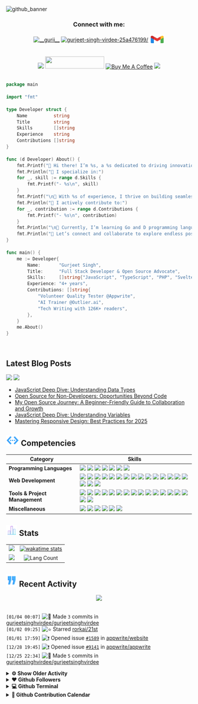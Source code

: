 <!------------------------------------------------- HEADER BANNER ---------------------------------------------------->

![github_banner](https://github.com/gurjeetsinghvirdee/gurjeetsinghvirdee/assets/73753957/a3dd3e5b-c28a-4854-be54-fbf27b764be5)

<div align="center">
 <h3>Connect with me:</h3>
<a href="https://twitter.com/__gurii__" target="_blank"><img align="center" src="https://raw.githubusercontent.com/rahuldkjain/github-profile-readme-generator/master/src/images/icons/Social/twitter.svg" alt="__gurii__" height="30" width="40" /></a>
<a href="https://linkedin.com/in/gurjeet-singh-virdee-25a476199/" target="blank"><img align="center" src="https://raw.githubusercontent.com/rahuldkjain/github-profile-readme-generator/master/src/images/icons/Social/linked-in-alt.svg" alt="gurjeet-singh-virdee-25a476199/" height="30" width="40" /></a>
<a href="mailto:gurjeetsinghvirdee@gmail.com" target="_blank"><img align="center" src="https://github.com/gurjeetsinghvirdee/gurjeetsinghvirdee/blob/main/assets/gmail.svg" alt="gurjeetsinghvirdee@gmail.com" height="30" width="40" /></a>
</p>
</div>

<br>
 
<div align="center">
    <a href="https://drive.google.com/file/d/1L7m3c12UmzkYPqKBKU4lgbNMrFWWO-Za/view?usp=sharing" alt="My Resume"><img src="https://img.shields.io/badge/%F0%9F%93%84%20My%20Resume-0078D4?style=for-the-badge&logo=resume&logoColor=white" height="33" /></a>
    <img src="https://api.visitorbadge.io/api/visitors?path=https%3A%2F%2Fgithub.com%2Fgurjeetsinghvirdee%2Fgurjeetsinghvirdee&label=VISITORS&labelColor=%23FFD700&countColor=%238A2BE2" width="160" height="33" />
    <a href="https://buymeacoffee.com/gurjeetsingh" target="_blank"><img src="https://img.shields.io/badge/Buy_Me_A_Coffee-FFDD00?style=for-the-badge&logo=buy-me-a-coffee&logoColor=black" alt="Buy Me A Coffee" height="33" width="160"></a>
    <img src="https://wakatime.com/badge/user/ff7098eb-56b3-4619-bbbb-86aad0fce365.svg?style=for-the-badge" height="33" />
</div>

<img src="https://www.animatedimages.org/data/media/562/animated-line-image-0111.gif" width="1000" height="2" />

<!---------------------------------------------------- ABOUT ME ---------------------------------------------------------------->

```go
package main

import "fmt"

type Developer struct {
	Name          string
	Title         string
	Skills        []string
	Experience    string
	Contributions []string
}

func (d Developer) About() {
	fmt.Printf("👋 Hi there! I’m %s, a %s dedicated to driving innovation through technology.\n", d.Name, d.Title)
	fmt.Println("🌟 I specialize in:")
	for _, skill := range d.Skills {
		fmt.Printf("- %s\n", skill)
	}
	fmt.Printf("\n🚀 With %s of experience, I thrive on building seamless digital experiences and solving impactful challenges.\n", d.Experience)
	fmt.Println("🔧 I actively contribute to:")
	for _, contribution := range d.Contributions {
		fmt.Printf("- %s\n", contribution)
	}
	fmt.Println("\n🌱 Currently, I’m learning Go and D programming languages while mentoring aspiring developers and exploring new tech horizons.")
	fmt.Println("💬 Let’s connect and collaborate to explore endless possibilities in tech!")
}

func main() {
	me := Developer{
		Name:       "Gurjeet Singh",
		Title:      "Full Stack Developer & Open Source Advocate",
		Skills:     []string{"JavaScript", "TypeScript", "PHP", "Svelte", "Solidity" "Go", "D"},
		Experience: "4+ years",
		Contributions: []string{
			"Volunteer Quality Tester @Appwrite",
			"AI Trainer @Outlier.ai",
			"Tech Writing with 126K+ readers",
		},
	}
	me.About()
}
```
<br>
<!--------------------------------Dev.too Blog Posts---------------------------------------------->

## Latest Blog Posts

<a href="https://dev.to/gurjeetsinghvirdee"><img src="https://img.shields.io/badge/dev.to-0A0A0A?style=for-the-badge&logo=devdotto&logoColor=white" height="33" /></a>
<a href="https://hashnode.com/@gurjeetsingh"><img src="https://img.shields.io/badge/hashnode-3B82F6?style=for-the-badge&logo=hashnode&logoColor=white" height="33" /></a>

<!-- BLOG-POST-LIST:START -->
- [JavaScript Deep Dive: Understanding Data Types](https://dev.to/gurjeetsinghvirdee/javascript-deep-dive-understanding-data-types-2mma)
- [Open Source for Non-Developers: Opportunities Beyond Code](https://dev.to/gurjeetsinghvirdee/open-source-for-non-developers-opportunities-beyond-code-4h1j)
- [My Open Source Journey: A Beginner-Friendly Guide to Collaboration and Growth](https://dev.to/gurjeetsinghvirdee/my-open-source-journey-a-beginner-friendly-guide-to-collaboration-and-growth-58bd)
- [JavaScript Deep Dive: Understanding Variables](https://dev.to/gurjeetsinghvirdee/understanding-variables-4fi1)
- [Mastering Responsive Design: Best Practices for 2025](https://dev.to/gurjeetsinghvirdee/mastering-responsive-design-best-practices-for-2025-2gmn)
<!-- BLOG-POST-LIST:END -->

<!---------------------------------Frameworks, Languages & Other Tools ------------------------------------->        
        
## <img src="https://github.com/gurjeetsinghvirdee/gurjeetsinghvirdee/blob/main/assets/skills.gif" width="35" height="30" /> Competencies

| Category        | Skills        |
|-----------------|---------------|
| **Programming Languages**       | <img src="https://img.shields.io/badge/JavaScript-F7DF1E?style=for-the-badge&logo=javascript&logoColor=ffffff"/> <img src="https://img.shields.io/badge/TypeScript-007ACC?style=for-the-badge&logo=typescript&logoColor=white"/> <img src="https://img.shields.io/badge/Php-4F5B93?style=for-the-badge&logo=php&logoColor=ffffff" /> <img src="https://img.shields.io/badge/Go-79D4FD?style=for-the-badge&logo=Go&logoColor=ffffff" /> <img src="https://img.shields.io/badge/svelte-FF3E00?style=for-the-badge&logo=svelte&logoColor=white"> <img src="https://img.shields.io/badge/D-B03931?style=for-the-badge&logo=D&logoColor=FFFFFF" /> <img src="https://img.shields.io/badge/Solidity-2B247C?logo=solidity&logoColor=e6e3ec&style=for-the-badge" /> |
| **Web Development** | <img src="https://img.shields.io/badge/HTML5-E34F26?style=for-the-badge&logo=html5&logoColor=white" /> <img src="https://img.shields.io/badge/next.js-000000?style=for-the-badge&logo=nextdotjs&logoColor=white"/> <img src="https://img.shields.io/badge/React-20232A?style=for-the-badge&logo=react&logoColor=61DAFB"/> <img src="https://img.shields.io/badge/Express.js-000000?style=for-the-badge&logo=express&logoColor=white"/> <img src="https://img.shields.io/badge/Node.js-339933?style=for-the-badge&logo=nodedotjs&logoColor=white"/> <img src="https://img.shields.io/badge/CSS3-1572B6?style=for-the-badge&logo=css3&logoColor=white" /> <img src="https://img.shields.io/badge/Tailwind_CSS-38B2AC?style=for-the-badge&logo=tailwind-css&logoColor=white"/> <img src="https://img.shields.io/badge/Sass-CC6699?style=for-the-badge&logo=sass&logoColor=white" /> <img src="https://img.shields.io/badge/Bootstrap-563D7C?style=for-the-badge&logo=bootstrap&logoColor=white" /> <img src="https://img.shields.io/badge/MUI-007FFF?logo=mui&logoColor=fff&style=for-the-badge" />  <img src="https://img.shields.io/badge/MongoDB-4EA94B?style=for-the-badge&logo=mongodb&logoColor=white"/> <img src="https://img.shields.io/badge/Redux%20Saga-999999?style=for-the-badge&logo=reduxsaga&logoColor=white" /> <img src="https://img.shields.io/badge/mongoose-880000?style=for-the-badge&logo=mongoose&logoColor=white" /> <img src="https://img.shields.io/badge/shadcn/ui-000000?style=for-the-badge&logo=shadcnui&logoColor=white" /> <img src="https://img.shields.io/badge/MySQL-005C84?style=for-the-badge&logo=mysql&logoColor=white"/> <img src="https://img.shields.io/badge/Redux-764ABC?style=for-the-badge&logo=redux&logoColor=white" /> <img src="https://img.shields.io/badge/Cloudinary-3448C5?logo=cloudinary&logoColor=fff&style=for-the-badge" /> <img src="https://img.shields.io/badge/JSON-000?logo=json&logoColor=fff&style=for-the-badge" /> |
| **Tools & Project Management** | <img src="https://img.shields.io/badge/GitHub-000000?style=for-the-badge&logo=github&logoColor=white"/></a> <img src="https://img.shields.io/badge/GIT-E44C30?style=for-the-badge&logo=git&logoColor=white"/> <img src="https://img.shields.io/badge/VSCode-0078D4?style=for-the-badge&logo=visual%20studio%20code&logoColor=white" /> <img src="https://img.shields.io/badge/replit-F26207?style=for-the-badge&logo=replit&logoColor=white" /> <img src="https://img.shields.io/badge/Codesandbox-000000?style=for-the-badge&logo=CodeSandbox&logoColor=white" /> <img src="https://img.shields.io/badge/JetBrains-000?logo=jetbrains&logoColor=fff&style=for-the-badge" /> <img src="https://img.shields.io/badge/Vercel-000000?style=for-the-badge&logo=vercel&logoColor=white"/> <img src="https://img.shields.io/badge/Netlify-00C7B7?style=for-the-badge&logo=netlify&logoColor=white"/> <img src="https://img.shields.io/badge/Heroku-430098?style=for-the-badge&logo=heroku&logoColor=white"/> <img src="https://img.shields.io/badge/Render-46E3B7?style=for-the-badge&logo=render&logoColor=white"/> <img src="https://img.shields.io/badge/Railway-131415?style=for-the-badge&logo=railway&logoColor=white"/> <img src="https://img.shields.io/badge/firebase-FFCA28?style=for-the-badge&logo=firebase&logoColor=white" /> <img src="https://img.shields.io/badge/appwrite-FD366E?style=for-the-badge&logo=appwrite&logoColor=white" /> <img src="https://img.shields.io/badge/rapid-0055DA?style=for-the-badge&logo=rapid&logoColor=white" /> <img src="https://img.shields.io/badge/Postman-FF6C37?style=for-the-badge&logo=Postman&logoColor=white" /> <img src="https://img.shields.io/badge/Twilio-F22F46?style=for-the-badge&logo=Twilio&logoColor=white" /> <img src="https://img.shields.io/badge/Unsplash-000000?style=for-the-badge&logo=Unsplash&logoColor=white" /> |
| **Miscellaneous** | <img src="https://img.shields.io/badge/Adobe%20XD-470137?style=for-the-badge&logo=Adobe%20XD&logoColor=#FF61F6"/> <img src="https://img.shields.io/badge/Figma-F24E1E?style=for-the-badge&logo=figma&logoColor=white"/> <img src="https://img.shields.io/badge/Blender-E87D0D?logo=blender&logoColor=fff&style=for-the-badge" /> <img src="https://img.shields.io/badge/canva-00C4CC?style=for-the-badge&logo=canva&logoColor=white" /> <img src="https://img.shields.io/badge/framer-0055FF?style=for-the-badge&logo=framer&logoColor=white" /> <img src="https://img.shields.io/badge/invision-FF3366?style=for-the-badge&logo=invision&logoColor=white" /> |

<!------------------------------------------TESTIMONIALS-----------------------------------------------
        
## <img src="https://github.com/gurjeetsinghvirdee/gurjeetsinghvirdee/blob/main/assets/star%202.gif" width="35" height="30" /> Testimonials 

<table>
  <tr>
    <th>Author</th>
    <th>Description</th>
  </tr>
  <tr>
    <td>Ishika Goyal</td>
    <td>Gurjeet Singh Virdee is an inspiring, good mentor,  adviser, and understanding friend. He continuously helped me in learning the open-source contribution. I truly appreciate everything he has done for me so far and hope to continue learning from him.</td>
  </tr>
  <tr>
    <td>Utkarsh Saxena</td>
    <td>I have worked with Gurjeet on a project and he has been very kind to me. Since I am from the Android domain he explained the web concepts to me in an easy way. He is also the collaborator of my Two Repos : Leetcode Grind and Eazy Android and is always kind to the new contributors and helps them to do their best. Looking forward to working with him more and enhancing this journey of Tech and Open Source.</td>
  </tr>
</table>

<img src="https://www.animatedimages.org/data/media/562/animated-line-image-0111.gif" width="1000" height="2" /> 
--------------------->

<!------------------------------------------------------------ GITHUB STATS ------------------------------------------------------------------------>
        
## <img src="https://github.com/gurjeetsinghvirdee/gurjeetsinghvirdee/blob/main/assets/stats.gif" width="30" height="30" /> Stats 

<table>    
<tr>
  <td align="center">
    <img width="500" src="https://streak-stats.demolab.com?user=gurjeetsinghvirdee&hide_border=true&border_radius=4.4&date_format=j%20M%5B%20Y%5D&ring=147FEB&fire=147FEB&currStreakLabel=147FEB&sideLabels=147FEB" />
  </td>
  <td align="center">
   <a href="">
    <img width="500" src="https://github-readme-stats.vercel.app/api/wakatime?username=gurjeetsinghvirdee" alt="wakatime stats" />
   </a>
  </td>
</tr>

<tr>
  <td align="center">
    <img width="500" src="https://github-readme-stats.vercel.app/api?username=gurjeetsinghvirdee&show=discussions_answered,prs_merged,prs_merged_percentage&include_all_commits=true&show_icons=true&rank_icon=percentile" />
  </td>
  <td align="center">
   <img width="500" src="https://github-readme-stats.vercel.app/api/top-langs/?username=gurjeetsinghvirdee&langs_count=8&layout=compact" alt="Lang Count" />
  </td>
</tr>
</table>

## <img src="https://github.com/gurjeetsinghvirdee/gurjeetsinghvirdee/blob/main/assets/recent.gif" width="30" height="35" /> Recent Activity

<div align="center">
  <img src="https://github-readme-activity-graph.vercel.app/graph?username=gurjeetsinghvirdee&theme=synthwave-84&true&hide_border=true" />
</div>

<br>
        
<!--START_SECTION:activity-->  
`[01/04 00:07]` <img alt="📝" src="https://github.com/cheesits456/github-activity-readme/raw/master/icons/commit.png" align="top" height="18"> Made `3` commits in [gurjeetsinghvirdee/gurjeetsinghvirdee](https://github.com/gurjeetsinghvirdee/gurjeetsinghvirdee)  
`[01/02 09:25]` <img alt="⭐" src="https://github.com/cheesits456/github-activity-readme/raw/master/icons/star.png" align="top" height="18"> Starred [rorkai/21st](https://github.com/rorkai/21st)  
`[01/01 17:59]` <img alt="❗️" src="https://github.com/cheesits456/github-activity-readme/raw/master/icons/issue.png" align="top" height="18"> Opened issue [`#1589`](https://github.com//appwrite/website/issues/1589 '🐛 Bug Report: Full-View Image background appear Dark in Light Mode') in [appwrite/website](https://github.com/appwrite/website)  
`[12/28 19:45]` <img alt="❗️" src="https://github.com/cheesits456/github-activity-readme/raw/master/icons/issue.png" align="top" height="18"> Opened issue [`#9141`](https://github.com//appwrite/appwrite/issues/9141 '🐛 Bug Report: Incorrect Alert Display of upload limit (0MB) for Education plan in Bucket') in [appwrite/appwrite](https://github.com/appwrite/appwrite)  
`[12/25 22:34]` <img alt="📝" src="https://github.com/cheesits456/github-activity-readme/raw/master/icons/commit.png" align="top" height="18"> Made `5` commits in [gurjeetsinghvirdee/gurjeetsinghvirdee](https://github.com/gurjeetsinghvirdee/gurjeetsinghvirdee)  

<details><summary><b> ⚙️ Show Older Activity</b></summary>

`[12/24 08:05]` <img alt="⭐" src="https://github.com/cheesits456/github-activity-readme/raw/master/icons/star.png" align="top" height="18"> Starred [CRED-CLUB/neopop-web](https://github.com/CRED-CLUB/neopop-web)  
`[12/23 21:50]` <img alt="📝" src="https://github.com/cheesits456/github-activity-readme/raw/master/icons/commit.png" align="top" height="18"> Made `9` commits in [gurjeetsinghvirdee/gurjeetsinghvirdee](https://github.com/gurjeetsinghvirdee/gurjeetsinghvirdee)  
`[12/23 16:07]` <img alt="➕" src="https://github.com/cheesits456/github-activity-readme/raw/master/icons/create-repo.png" align="top" height="18"> Created repository [gurjeetsinghvirdee/what-is-js-](https://github.com/gurjeetsinghvirdee/what-is-js-)  
`[12/23 00:30]` <img alt="📝" src="https://github.com/cheesits456/github-activity-readme/raw/master/icons/commit.png" align="top" height="18"> Made `12` commits in [gurjeetsinghvirdee/hashnode-articles](https://github.com/gurjeetsinghvirdee/hashnode-articles)  
`[12/20 17:13]` <img alt="✅" src="https://github.com/cheesits456/github-activity-readme/raw/master/icons/pr-open.png" align="top" height="18"> Opened PR [`#9122`](https://github.com//appwrite/appwrite/pull/9122 'Fix outdated CLI commands in documentation') in [appwrite/appwrite](https://github.com/appwrite/appwrite)  
`[12/20 16:54]` <img alt="📝" src="https://github.com/cheesits456/github-activity-readme/raw/master/icons/commit.png" align="top" height="18"> Made `1` commit in [gurjeetsinghvirdee/appwrite](https://github.com/gurjeetsinghvirdee/appwrite)  
`[12/20 16:44]` <img alt="📂" src="https://github.com/cheesits456/github-activity-readme/raw/master/icons/create-branch.png" align="top" height="18"> Created branch [`152-sdk-cli-command-update`](https://github.com/gurjeetsinghvirdee/appwrite/tree/152-sdk-cli-command-update) in [gurjeetsinghvirdee/appwrite](https://github.com/gurjeetsinghvirdee/appwrite)  
`[12/19 22:23]` <img alt="🗣" src="https://github.com/cheesits456/github-activity-readme/raw/master/icons/comment.png" align="top" height="18"> Commented on [`#152`](https://github.com//appwrite/sdk-for-cli/issues/152 '📚 Documentation: Create Document command doesn\'t work') in [appwrite/sdk-for-cli](https://github.com/appwrite/sdk-for-cli)  
`[12/19 21:37]` <img alt="📝" src="https://github.com/cheesits456/github-activity-readme/raw/master/icons/commit.png" align="top" height="18"> Made `1` commit in [gurjeetsinghvirdee/hashnode-articles](https://github.com/gurjeetsinghvirdee/hashnode-articles)  
`[12/19 20:48]` <img alt="❗️" src="https://github.com/cheesits456/github-activity-readme/raw/master/icons/issue.png" align="top" height="18"> Opened issue [`#152`](https://github.com//appwrite/sdk-for-cli/issues/152 '📚 Documentation: Create Document command doesn\'t work') in [appwrite/sdk-for-cli](https://github.com/appwrite/sdk-for-cli)  
`[12/18 00:01]` <img alt="📝" src="https://github.com/cheesits456/github-activity-readme/raw/master/icons/commit.png" align="top" height="18"> Made `3` commits in [gurjeetsinghvirdee/gurjeetsinghvirdee](https://github.com/gurjeetsinghvirdee/gurjeetsinghvirdee)  
`[12/17 23:03]` <img alt="📝" src="https://github.com/cheesits456/github-activity-readme/raw/master/icons/commit.png" align="top" height="18"> Made `2` commits in [gurjeetsinghvirdee/hashnode-articles](https://github.com/gurjeetsinghvirdee/hashnode-articles)  
`[12/17 18:52]` <img alt="🗣" src="https://github.com/cheesits456/github-activity-readme/raw/master/icons/comment.png" align="top" height="18"> Commented on [`#1387`](https://github.com//appwrite/console/issues/1387 '🐛 Bug Report: Images for Different Regions Not Displaying During Project Creation') in [appwrite/console](https://github.com/appwrite/console)  
`[12/17 17:26]` <img alt="⭐" src="https://github.com/cheesits456/github-activity-readme/raw/master/icons/star.png" align="top" height="18"> Starred [cyclotruc/gitingest](https://github.com/cyclotruc/gitingest)  
`[12/16 22:13]` <img alt="📝" src="https://github.com/cheesits456/github-activity-readme/raw/master/icons/commit.png" align="top" height="18"> Made `2` commits in [gurjeetsinghvirdee/hashnode-articles](https://github.com/gurjeetsinghvirdee/hashnode-articles)  
`[12/16 12:30]` <img alt="📝" src="https://github.com/cheesits456/github-activity-readme/raw/master/icons/commit.png" align="top" height="18"> Made `46` commits in [gurjeetsinghvirdee/appwrite](https://github.com/gurjeetsinghvirdee/appwrite)  
`[12/16 00:33]` <img alt="📝" src="https://github.com/cheesits456/github-activity-readme/raw/master/icons/commit.png" align="top" height="18"> Made `1` commit in [gurjeetsinghvirdee/hashnode-articles](https://github.com/gurjeetsinghvirdee/hashnode-articles)  
`[12/16 00:30]` <img alt="📝" src="https://github.com/cheesits456/github-activity-readme/raw/master/icons/commit.png" align="top" height="18"> Made `2` commits in [gurjeetsinghvirdee/hashnode](https://github.com/gurjeetsinghvirdee/hashnode)  
`[12/15 18:46]` <img alt="⭐" src="https://github.com/cheesits456/github-activity-readme/raw/master/icons/star.png" align="top" height="18"> Starred [magicuidesign/magicui](https://github.com/magicuidesign/magicui)  
`[12/14 12:43]` <img alt="📝" src="https://github.com/cheesits456/github-activity-readme/raw/master/icons/commit.png" align="top" height="18"> Made `102` commits in [gurjeetsinghvirdee/website](https://github.com/gurjeetsinghvirdee/website)  
`[12/13 16:52]` <img alt="📝" src="https://github.com/cheesits456/github-activity-readme/raw/master/icons/commit.png" align="top" height="18"> Made `5` commits in [gurjeetsinghvirdee/hashnode-appwrite](https://github.com/gurjeetsinghvirdee/hashnode-appwrite)  
`[12/13 16:50]` <img alt="📂" src="https://github.com/cheesits456/github-activity-readme/raw/master/icons/create-branch.png" align="top" height="18"> Created branch [`master`](https://github.com/gurjeetsinghvirdee/hashnode-appwrite/tree/master) in [gurjeetsinghvirdee/hashnode-appwrite](https://github.com/gurjeetsinghvirdee/hashnode-appwrite)  
`[12/13 16:50]` <img alt="➕" src="https://github.com/cheesits456/github-activity-readme/raw/master/icons/create-repo.png" align="top" height="18"> Created repository [gurjeetsinghvirdee/hashnode-appwrite](https://github.com/gurjeetsinghvirdee/hashnode-appwrite)  
`[12/13 16:49]` <img alt="➕" src="https://github.com/cheesits456/github-activity-readme/raw/master/icons/create-repo.png" align="top" height="18"> Created repository [gurjeetsinghvirdee/appwriter](https://github.com/gurjeetsinghvirdee/appwriter)  
`[12/13 08:17]` <img alt="🗣" src="https://github.com/cheesits456/github-activity-readme/raw/master/icons/comment.png" align="top" height="18"> Commented on [`#1392`](https://github.com//appwrite/console/issues/1392 '🐛 Bug Report:  Inconsistency in User Verification Status between Email and Phone Number') in [appwrite/console](https://github.com/appwrite/console)  
`[12/11 14:19]` <img alt="🍴" src="https://github.com/cheesits456/github-activity-readme/raw/master/icons/fork.png" align="top" height="18"> Forked [appwrite/sdk-for-go](https://github.com/appwrite/sdk-for-go) to [gurjeetsinghvirdee/sdk-for-go](https://github.com/gurjeetsinghvirdee/sdk-for-go)  
`[12/10 19:36]` <img alt="📝" src="https://github.com/cheesits456/github-activity-readme/raw/master/icons/commit.png" align="top" height="18"> Made `8` commits in [gurjeetsinghvirdee/RecoGenie](https://github.com/gurjeetsinghvirdee/RecoGenie)  
`[12/10 09:24]` <img alt="📂" src="https://github.com/cheesits456/github-activity-readme/raw/master/icons/create-branch.png" align="top" height="18"> Created branch [`main`](https://github.com/gurjeetsinghvirdee/RecoGenie/tree/main) in [gurjeetsinghvirdee/RecoGenie](https://github.com/gurjeetsinghvirdee/RecoGenie)  
`[12/10 09:23]` <img alt="➕" src="https://github.com/cheesits456/github-activity-readme/raw/master/icons/create-repo.png" align="top" height="18"> Created repository [gurjeetsinghvirdee/RecoGenie](https://github.com/gurjeetsinghvirdee/RecoGenie)  
`[12/09 23:05]` <img alt="📝" src="https://github.com/cheesits456/github-activity-readme/raw/master/icons/commit.png" align="top" height="18"> Made `1` commit in [gurjeetsinghvirdee/gurjeetsinghvirdee](https://github.com/gurjeetsinghvirdee/gurjeetsinghvirdee)  
`[12/09 22:09]` <img alt="📝" src="https://github.com/cheesits456/github-activity-readme/raw/master/icons/commit.png" align="top" height="18"> Made `3` commits in [gurjeetsinghvirdee/taskit](https://github.com/gurjeetsinghvirdee/taskit)  
`[12/09 21:15]` <img alt="📂" src="https://github.com/cheesits456/github-activity-readme/raw/master/icons/create-branch.png" align="top" height="18"> Created branch [`main`](https://github.com/gurjeetsinghvirdee/taskit/tree/main) in [gurjeetsinghvirdee/taskit](https://github.com/gurjeetsinghvirdee/taskit)  
`[12/09 21:14]` <img alt="➕" src="https://github.com/cheesits456/github-activity-readme/raw/master/icons/create-repo.png" align="top" height="18"> Created repository [gurjeetsinghvirdee/taskit](https://github.com/gurjeetsinghvirdee/taskit)  
`[12/09 07:59]` <img alt="📝" src="https://github.com/cheesits456/github-activity-readme/raw/master/icons/commit.png" align="top" height="18"> Made `4` commits in [gurjeetsinghvirdee/website](https://github.com/gurjeetsinghvirdee/website)  
`[12/06 23:34]` <img alt="📝" src="https://github.com/cheesits456/github-activity-readme/raw/master/icons/commit.png" align="top" height="18"> Made `6` commits in [gurjeetsinghvirdee/http-fetcher](https://github.com/gurjeetsinghvirdee/http-fetcher)  
`[12/06 17:48]` <img alt="📂" src="https://github.com/cheesits456/github-activity-readme/raw/master/icons/create-branch.png" align="top" height="18"> Created branch [`main`](https://github.com/gurjeetsinghvirdee/http-fetcher/tree/main) in [gurjeetsinghvirdee/http-fetcher](https://github.com/gurjeetsinghvirdee/http-fetcher)  
`[12/06 17:46]` <img alt="➕" src="https://github.com/cheesits456/github-activity-readme/raw/master/icons/create-repo.png" align="top" height="18"> Created repository [gurjeetsinghvirdee/http-fetcher](https://github.com/gurjeetsinghvirdee/http-fetcher)  
`[12/04 19:56]` <img alt="⭐" src="https://github.com/cheesits456/github-activity-readme/raw/master/icons/star.png" align="top" height="18"> Starred [qodo-ai/qodo-cover](https://github.com/qodo-ai/qodo-cover)  
`[12/04 09:06]` <img alt="📝" src="https://github.com/cheesits456/github-activity-readme/raw/master/icons/commit.png" align="top" height="18"> Made `2` commits in [gurjeetsinghvirdee/website](https://github.com/gurjeetsinghvirdee/website)  
`[12/04 09:02]` <img alt="🗣" src="https://github.com/cheesits456/github-activity-readme/raw/master/icons/comment.png" align="top" height="18"> Commented on [`#9036`](https://github.com//appwrite/appwrite/issues/9036 '🐛 Bug Report: Remove Hourly Backup feature from student pro plan ') in [appwrite/appwrite](https://github.com/appwrite/appwrite)  
`[12/03 22:53]` <img alt="📝" src="https://github.com/cheesits456/github-activity-readme/raw/master/icons/commit.png" align="top" height="18"> Made `4` commits in [gurjeetsinghvirdee/gurjeetsinghvirdee](https://github.com/gurjeetsinghvirdee/gurjeetsinghvirdee)  
`[12/03 18:24]` <img alt="📝" src="https://github.com/cheesits456/github-activity-readme/raw/master/icons/commit.png" align="top" height="18"> Made `3` commits in [gurjeetsinghvirdee/website](https://github.com/gurjeetsinghvirdee/website)  
`[12/03 18:24]` <img alt="✅" src="https://github.com/cheesits456/github-activity-readme/raw/master/icons/pr-open.png" align="top" height="18"> Opened PR [`#1540`](https://github.com//appwrite/website/pull/1540 'doc: update image in Topic Creator Modal') in [appwrite/website](https://github.com/appwrite/website)  
`[12/03 18:19]` <img alt="📂" src="https://github.com/cheesits456/github-activity-readme/raw/master/icons/create-branch.png" align="top" height="18"> Created branch [`doc-849-incorrect-image-for-topic`](https://github.com/gurjeetsinghvirdee/website/tree/doc-849-incorrect-image-for-topic) in [gurjeetsinghvirdee/website](https://github.com/gurjeetsinghvirdee/website)  
`[12/03 17:17]` <img alt="📝" src="https://github.com/cheesits456/github-activity-readme/raw/master/icons/commit.png" align="top" height="18"> Made `2` commits in [gurjeetsinghvirdee/website](https://github.com/gurjeetsinghvirdee/website)  
`[12/03 17:14]` <img alt="📂" src="https://github.com/cheesits456/github-activity-readme/raw/master/icons/create-branch.png" align="top" height="18"> Created branch [`doc-849-incorrect-topic-image`](https://github.com/gurjeetsinghvirdee/website/tree/doc-849-incorrect-topic-image) in [gurjeetsinghvirdee/website](https://github.com/gurjeetsinghvirdee/website)  
`[12/03 16:19]` <img alt="📝" src="https://github.com/cheesits456/github-activity-readme/raw/master/icons/commit.png" align="top" height="18"> Made `37` commits in [gurjeetsinghvirdee/website](https://github.com/gurjeetsinghvirdee/website)  
`[12/03 15:24]` <img alt="❗️" src="https://github.com/cheesits456/github-activity-readme/raw/master/icons/issue.png" align="top" height="18"> Closed issue [`#9036`](https://github.com//appwrite/appwrite/issues/9036 '🚀 Enhancement: Enhance Pro Plan UI by removing un-supported Hourly Backup option') in [appwrite/appwrite](https://github.com/appwrite/appwrite)  
`[12/03 15:01]` <img alt="📝" src="https://github.com/cheesits456/github-activity-readme/raw/master/icons/commit.png" align="top" height="18"> Made `575` commits in [gurjeetsinghvirdee/website](https://github.com/gurjeetsinghvirdee/website)  
`[12/01 19:53]` <img alt="📝" src="https://github.com/cheesits456/github-activity-readme/raw/master/icons/commit.png" align="top" height="18"> Made `1` commit in [gurjeetsinghvirdee/gurjeetsinghvirdee](https://github.com/gurjeetsinghvirdee/gurjeetsinghvirdee)  
`[11/30 23:51]` <img alt="📂" src="https://github.com/cheesits456/github-activity-readme/raw/master/icons/create-branch.png" align="top" height="18"> Created branch [`master`](https://github.com/gurjeetsinghvirdee/contact-manager/tree/master) in [gurjeetsinghvirdee/contact-manager](https://github.com/gurjeetsinghvirdee/contact-manager)  
`[11/30 23:48]` <img alt="➕" src="https://github.com/cheesits456/github-activity-readme/raw/master/icons/create-repo.png" align="top" height="18"> Created repository [gurjeetsinghvirdee/contact-manager](https://github.com/gurjeetsinghvirdee/contact-manager)  
`[11/29 11:02]` <img alt="⭐" src="https://github.com/cheesits456/github-activity-readme/raw/master/icons/star.png" align="top" height="18"> Starred [utopia-php/messaging](https://github.com/utopia-php/messaging)  
`[11/28 22:26]` <img alt="🗣" src="https://github.com/cheesits456/github-activity-readme/raw/master/icons/comment.png" align="top" height="18"> Commented on [`#849`](https://github.com//appwrite/website/issues/849 '📚 Documentation: Incorrect Image For Topic Creator Modal') in [appwrite/website](https://github.com/appwrite/website)  
`[11/28 10:50]` <img alt="🗣" src="https://github.com/cheesits456/github-activity-readme/raw/master/icons/comment.png" align="top" height="18"> Commented on [`#9036`](https://github.com//appwrite/appwrite/issues/9036 '🚀 Enhancement: Enhance Pro Plan UI by removing un-supported Hourly Backup option') in [appwrite/appwrite](https://github.com/appwrite/appwrite)  
`[11/27 20:35]` <img alt="❗️" src="https://github.com/cheesits456/github-activity-readme/raw/master/icons/issue.png" align="top" height="18"> Opened issue [`#9036`](https://github.com//appwrite/appwrite/issues/9036 '🚀 Enhancement: Enhance Pro Plan UI by removing un-supported Hourly Backup option') in [appwrite/appwrite](https://github.com/appwrite/appwrite)  
`[11/27 17:16]` <img alt="📝" src="https://github.com/cheesits456/github-activity-readme/raw/master/icons/commit.png" align="top" height="18"> Made `1997` commits in [gurjeetsinghvirdee/appwrite](https://github.com/gurjeetsinghvirdee/appwrite)  
`[11/26 07:35]` <img alt="📝" src="https://github.com/cheesits456/github-activity-readme/raw/master/icons/commit.png" align="top" height="18"> Made `2` commits in [gurjeetsinghvirdee/gurjeetsinghvirdee](https://github.com/gurjeetsinghvirdee/gurjeetsinghvirdee)  
`[11/23 18:28]` <img alt="❗️" src="https://github.com/cheesits456/github-activity-readme/raw/master/icons/issue.png" align="top" height="18"> Opened issue [`#1515`](https://github.com//appwrite/website/issues/1515 '🚀 Enhancement: Replace Pixelated chat image on Education page with High-Resolution alternative') in [appwrite/website](https://github.com/appwrite/website)  
`[11/11 23:05]` <img alt="📝" src="https://github.com/cheesits456/github-activity-readme/raw/master/icons/commit.png" align="top" height="18"> Made `2` commits in [gurjeetsinghvirdee/appwrite-data-migration-tool](https://github.com/gurjeetsinghvirdee/appwrite-data-migration-tool)  
`[11/11 22:49]` <img alt="📂" src="https://github.com/cheesits456/github-activity-readme/raw/master/icons/create-branch.png" align="top" height="18"> Created branch [`main`](https://github.com/gurjeetsinghvirdee/appwrite-data-migration-tool/tree/main) in [gurjeetsinghvirdee/appwrite-data-migration-tool](https://github.com/gurjeetsinghvirdee/appwrite-data-migration-tool)  
`[11/11 22:34]` <img alt="➕" src="https://github.com/cheesits456/github-activity-readme/raw/master/icons/create-repo.png" align="top" height="18"> Created repository [gurjeetsinghvirdee/appwrite-data-migration-tool](https://github.com/gurjeetsinghvirdee/appwrite-data-migration-tool)  
`[11/11 18:57]` <img alt="❗️" src="https://github.com/cheesits456/github-activity-readme/raw/master/icons/issue.png" align="top" height="18"> Opened issue [`#1507`](https://github.com//appwrite/console/issues/1507 '🐛 Bug Report: Duplicate Dart runtime entries for the same version') in [appwrite/console](https://github.com/appwrite/console)  
`[11/11 18:56]` <img alt="❗️" src="https://github.com/cheesits456/github-activity-readme/raw/master/icons/issue.png" align="top" height="18"> Closed issue [`#8957`](https://github.com//appwrite/appwrite/issues/8957 '🐛 Bug Report: Duplicate Dart runtime entries for the same version') in [appwrite/appwrite](https://github.com/appwrite/appwrite)  
`[11/11 18:55]` <img alt="🗣" src="https://github.com/cheesits456/github-activity-readme/raw/master/icons/comment.png" align="top" height="18"> Commented on [`#8957`](https://github.com//appwrite/appwrite/issues/8957 '🐛 Bug Report: Duplicate Dart runtime entries for the same version') in [appwrite/appwrite](https://github.com/appwrite/appwrite)  
`[11/11 13:43]` <img alt="❗️" src="https://github.com/cheesits456/github-activity-readme/raw/master/icons/issue.png" align="top" height="18"> Opened issue [`#8957`](https://github.com//appwrite/appwrite/issues/8957 '🐛 Bug Report: Duplicate Dart runtime entries for the same version') in [appwrite/appwrite](https://github.com/appwrite/appwrite)  
`[11/09 19:29]` <img alt="📝" src="https://github.com/cheesits456/github-activity-readme/raw/master/icons/commit.png" align="top" height="18"> Made `1` commit in [gurjeetsinghvirdee/gurjeetsinghvirdee](https://github.com/gurjeetsinghvirdee/gurjeetsinghvirdee)  
`[11/03 16:56]` <img alt="❌" src="https://github.com/cheesits456/github-activity-readme/raw/master/icons/delete.png" align="top" height="18"> Deleted `star_count` from [gurjeetsinghvirdee/website](https://github.com/gurjeetsinghvirdee/website)  
`[11/03 16:55]` <img alt="📝" src="https://github.com/cheesits456/github-activity-readme/raw/master/icons/commit.png" align="top" height="18"> Made `15` commits in [gurjeetsinghvirdee/website](https://github.com/gurjeetsinghvirdee/website)  
`[11/03 16:52]` <img alt="📝" src="https://github.com/cheesits456/github-activity-readme/raw/master/icons/commit.png" align="top" height="18"> Made `3` commits in [gurjeetsinghvirdee/gurjeetsinghvirdee](https://github.com/gurjeetsinghvirdee/gurjeetsinghvirdee)  
`[11/01 15:09]` <img alt="📝" src="https://github.com/cheesits456/github-activity-readme/raw/master/icons/commit.png" align="top" height="18"> Made `8` commits in [gurjeetsinghvirdee/website](https://github.com/gurjeetsinghvirdee/website)  
`[11/01 01:35]` <img alt="📝" src="https://github.com/cheesits456/github-activity-readme/raw/master/icons/commit.png" align="top" height="18"> Made `9` commits in [gurjeetsinghvirdee/wellSync](https://github.com/gurjeetsinghvirdee/wellSync)  
`[10/31 13:47]` <img alt="📝" src="https://github.com/cheesits456/github-activity-readme/raw/master/icons/commit.png" align="top" height="18"> Made `2` commits in [gurjeetsinghvirdee/fitness-tracker](https://github.com/gurjeetsinghvirdee/fitness-tracker)  
`[10/31 10:08]` <img alt="📂" src="https://github.com/cheesits456/github-activity-readme/raw/master/icons/create-branch.png" align="top" height="18"> Created branch [`master`](https://github.com/gurjeetsinghvirdee/fitness-tracker/tree/master) in [gurjeetsinghvirdee/fitness-tracker](https://github.com/gurjeetsinghvirdee/fitness-tracker)  
`[10/31 10:07]` <img alt="➕" src="https://github.com/cheesits456/github-activity-readme/raw/master/icons/create-repo.png" align="top" height="18"> Created repository [gurjeetsinghvirdee/fitness-tracker](https://github.com/gurjeetsinghvirdee/fitness-tracker)  
`[10/30 13:27]` <img alt="📝" src="https://github.com/cheesits456/github-activity-readme/raw/master/icons/commit.png" align="top" height="18"> Made `6` commits in [gurjeetsinghvirdee/AnonAdvisor](https://github.com/gurjeetsinghvirdee/AnonAdvisor)  
`[10/28 21:10]` <img alt="📝" src="https://github.com/cheesits456/github-activity-readme/raw/master/icons/commit.png" align="top" height="18"> Made `1` commit in [gurjeetsinghvirdee/website](https://github.com/gurjeetsinghvirdee/website)  
`[10/28 20:39]` <img alt="📝" src="https://github.com/cheesits456/github-activity-readme/raw/master/icons/commit.png" align="top" height="18"> Made `1` commit in [gurjeetsinghvirdee/AnonAdvisor](https://github.com/gurjeetsinghvirdee/AnonAdvisor)  
`[10/28 15:38]` <img alt="🗣" src="https://github.com/cheesits456/github-activity-readme/raw/master/icons/comment.png" align="top" height="18"> Commented on [`#1460`](https://github.com//appwrite/website/issues/1460 'Update GitHub Stars Count') in [appwrite/website](https://github.com/appwrite/website)  
`[10/28 15:37]` <img alt="📝" src="https://github.com/cheesits456/github-activity-readme/raw/master/icons/commit.png" align="top" height="18"> Made `4` commits in [gurjeetsinghvirdee/website](https://github.com/gurjeetsinghvirdee/website)  
`[10/28 02:28]` <img alt="📝" src="https://github.com/cheesits456/github-activity-readme/raw/master/icons/commit.png" align="top" height="18"> Made `6` commits in [gurjeetsinghvirdee/AnonAdvisor](https://github.com/gurjeetsinghvirdee/AnonAdvisor)  
`[10/27 17:40]` <img alt="📂" src="https://github.com/cheesits456/github-activity-readme/raw/master/icons/create-branch.png" align="top" height="18"> Created branch [`master`](https://github.com/gurjeetsinghvirdee/AnonAdvisor/tree/master) in [gurjeetsinghvirdee/AnonAdvisor](https://github.com/gurjeetsinghvirdee/AnonAdvisor)  
`[10/27 16:42]` <img alt="➕" src="https://github.com/cheesits456/github-activity-readme/raw/master/icons/create-repo.png" align="top" height="18"> Created repository [gurjeetsinghvirdee/AnonAdvisor](https://github.com/gurjeetsinghvirdee/AnonAdvisor)  
`[10/26 23:26]` <img alt="❌" src="https://github.com/cheesits456/github-activity-readme/raw/master/icons/delete.png" align="top" height="18"> Deleted `update_github_star_count` from [gurjeetsinghvirdee/website](https://github.com/gurjeetsinghvirdee/website)  
`[10/26 23:25]` <img alt="🗣" src="https://github.com/cheesits456/github-activity-readme/raw/master/icons/comment.png" align="top" height="18"> Commented on [`#1460`](https://github.com//appwrite/website/issues/1460 'Update GitHub Stars Count') in [appwrite/website](https://github.com/appwrite/website)  
`[10/26 23:19]` <img alt="❌" src="https://github.com/cheesits456/github-activity-readme/raw/master/icons/pr-close.png" align="top" height="18"> Reopened PR [`#1460`](https://github.com//appwrite/website/pull/1460 'Update GitHub Stars Count') in [appwrite/website](https://github.com/appwrite/website)  
`[10/26 23:19]` <img alt="📂" src="https://github.com/cheesits456/github-activity-readme/raw/master/icons/create-branch.png" align="top" height="18"> Created branch [`star_count`](https://github.com/gurjeetsinghvirdee/website/tree/star_count) in [gurjeetsinghvirdee/website](https://github.com/gurjeetsinghvirdee/website)  
`[10/26 23:18]` <img alt="❌" src="https://github.com/cheesits456/github-activity-readme/raw/master/icons/delete.png" align="top" height="18"> Deleted `star_count` from [gurjeetsinghvirdee/website](https://github.com/gurjeetsinghvirdee/website)  
`[10/26 23:18]` <img alt="📂" src="https://github.com/cheesits456/github-activity-readme/raw/master/icons/create-branch.png" align="top" height="18"> Created branch [`star_count`](https://github.com/gurjeetsinghvirdee/website/tree/star_count) in [gurjeetsinghvirdee/website](https://github.com/gurjeetsinghvirdee/website)  
`[10/26 23:18]` <img alt="❌" src="https://github.com/cheesits456/github-activity-readme/raw/master/icons/pr-close.png" align="top" height="18"> Closed PR [`#1460`](https://github.com//appwrite/website/pull/1460 'Update GitHub Stars Count') in [appwrite/website](https://github.com/appwrite/website)  
`[10/26 23:18]` <img alt="❌" src="https://github.com/cheesits456/github-activity-readme/raw/master/icons/delete.png" align="top" height="18"> Deleted `star_count` from [gurjeetsinghvirdee/website](https://github.com/gurjeetsinghvirdee/website)  
`[10/26 23:18]` <img alt="📂" src="https://github.com/cheesits456/github-activity-readme/raw/master/icons/create-branch.png" align="top" height="18"> Created branch [`update_github_star_count`](https://github.com/gurjeetsinghvirdee/website/tree/update_github_star_count) in [gurjeetsinghvirdee/website](https://github.com/gurjeetsinghvirdee/website)  
`[10/26 23:13]` <img alt="✅" src="https://github.com/cheesits456/github-activity-readme/raw/master/icons/pr-open.png" align="top" height="18"> Opened PR [`#1460`](https://github.com//appwrite/website/pull/1460 'Update GitHub Stars Count') in [appwrite/website](https://github.com/appwrite/website)  
`[10/26 23:12]` <img alt="📝" src="https://github.com/cheesits456/github-activity-readme/raw/master/icons/commit.png" align="top" height="18"> Made `1` commit in [gurjeetsinghvirdee/website](https://github.com/gurjeetsinghvirdee/website)  
`[10/26 23:11]` <img alt="📂" src="https://github.com/cheesits456/github-activity-readme/raw/master/icons/create-branch.png" align="top" height="18"> Created branch [`star_count`](https://github.com/gurjeetsinghvirdee/website/tree/star_count) in [gurjeetsinghvirdee/website](https://github.com/gurjeetsinghvirdee/website)  
`[10/26 23:11]` <img alt="🍴" src="https://github.com/cheesits456/github-activity-readme/raw/master/icons/fork.png" align="top" height="18"> Forked [appwrite/website](https://github.com/appwrite/website) to [gurjeetsinghvirdee/website](https://github.com/gurjeetsinghvirdee/website)  
`[10/26 23:09]` <img alt="❌" src="https://github.com/cheesits456/github-activity-readme/raw/master/icons/pr-close.png" align="top" height="18"> Closed PR [`#1459`](https://github.com//appwrite/website/pull/1459 'Update GitHub Stars Count') in [appwrite/website](https://github.com/appwrite/website)  
`[10/26 23:01]` <img alt="⭐" src="https://github.com/cheesits456/github-activity-readme/raw/master/icons/star.png" align="top" height="18"> Starred [appwrite/appwrite](https://github.com/appwrite/appwrite)  
`[10/26 22:48]` <img alt="✅" src="https://github.com/cheesits456/github-activity-readme/raw/master/icons/pr-open.png" align="top" height="18"> Opened PR [`#1459`](https://github.com//appwrite/website/pull/1459 'Update GitHub Stars Count') in [appwrite/website](https://github.com/appwrite/website)  
`[10/26 22:46]` <img alt="📝" src="https://github.com/cheesits456/github-activity-readme/raw/master/icons/commit.png" align="top" height="18"> Made `3490` commits in [gurjeetsinghvirdee/website](https://github.com/gurjeetsinghvirdee/website)  
`[10/26 22:34]` <img alt="🗣" src="https://github.com/cheesits456/github-activity-readme/raw/master/icons/comment.png" align="top" height="18"> Commented on [`#1439`](https://github.com//appwrite/website/issues/1439 '🚀 Enhancement: Update GitHub Star Count') in [appwrite/website](https://github.com/appwrite/website)  
`[10/25 16:55]` <img alt="📝" src="https://github.com/cheesits456/github-activity-readme/raw/master/icons/commit.png" align="top" height="18"> Made `2` commits in [gurjeetsinghvirdee/healthcare-appointment-app](https://github.com/gurjeetsinghvirdee/healthcare-appointment-app)  
`[10/22 01:44]` <img alt="📝" src="https://github.com/cheesits456/github-activity-readme/raw/master/icons/commit.png" align="top" height="18"> Made `2` commits in [gurjeetsinghvirdee/gurjeetsinghvirdee](https://github.com/gurjeetsinghvirdee/gurjeetsinghvirdee)  
`[10/22 00:39]` <img alt="📝" src="https://github.com/cheesits456/github-activity-readme/raw/master/icons/commit.png" align="top" height="18"> Made `1` commit in [gurjeetsinghvirdee/appwrite-error-tracker](https://github.com/gurjeetsinghvirdee/appwrite-error-tracker)  
`[10/22 00:34]` <img alt="🏷" src="https://github.com/cheesits456/github-activity-readme/raw/master/icons/release.png" align="top" height="18"> Released [`v1.0.0`](https://github.com/gurjeetsinghvirdee/appwrite-error-tracker/releases/tag/v1.0.0) in [gurjeetsinghvirdee/appwrite-error-tracker](https://github.com/gurjeetsinghvirdee/appwrite-error-tracker)  
`[10/22 00:27]` <img alt="📝" src="https://github.com/cheesits456/github-activity-readme/raw/master/icons/commit.png" align="top" height="18"> Made `3` commits in [gurjeetsinghvirdee/appwrite-error-tracker](https://github.com/gurjeetsinghvirdee/appwrite-error-tracker)  
`[10/22 00:15]` <img alt="📂" src="https://github.com/cheesits456/github-activity-readme/raw/master/icons/create-branch.png" align="top" height="18"> Created branch [`master`](https://github.com/gurjeetsinghvirdee/appwrite-error-tracker/tree/master) in [gurjeetsinghvirdee/appwrite-error-tracker](https://github.com/gurjeetsinghvirdee/appwrite-error-tracker)  
`[10/21 23:56]` <img alt="➕" src="https://github.com/cheesits456/github-activity-readme/raw/master/icons/create-repo.png" align="top" height="18"> Created repository [gurjeetsinghvirdee/appwrite-error-tracker](https://github.com/gurjeetsinghvirdee/appwrite-error-tracker)  
`[10/20 20:52]` <img alt="🗣" src="https://github.com/cheesits456/github-activity-readme/raw/master/icons/comment.png" align="top" height="18"> Commented on [`#1387`](https://github.com//appwrite/console/issues/1387 '🐛 Bug Report: Images for Different Regions Not Displaying During Project Creation') in [appwrite/console](https://github.com/appwrite/console)  
`[10/18 12:31]` <img alt="⭐" src="https://github.com/cheesits456/github-activity-readme/raw/master/icons/star.png" align="top" height="18"> Starred [marmelab/react-admin](https://github.com/marmelab/react-admin)  
`[10/16 18:31]` <img alt="📝" src="https://github.com/cheesits456/github-activity-readme/raw/master/icons/commit.png" align="top" height="18"> Made `1` commit in [gurjeetsinghvirdee/gurjeetsinghvirdee](https://github.com/gurjeetsinghvirdee/gurjeetsinghvirdee)  
`[10/15 18:27]` <img alt="⭐" src="https://github.com/cheesits456/github-activity-readme/raw/master/icons/star.png" align="top" height="18"> Starred [lukasz-madon/awesome-remote-job](https://github.com/lukasz-madon/awesome-remote-job)  
`[10/10 07:13]` <img alt="🗣" src="https://github.com/cheesits456/github-activity-readme/raw/master/icons/comment.png" align="top" height="18"> Commented on [`#1387`](https://github.com//appwrite/console/issues/1387 '🐛 Bug Report: Images for Different Regions Not Displaying During Project Creation') in [appwrite/console](https://github.com/appwrite/console)  
`[10/08 20:08]` <img alt="📝" src="https://github.com/cheesits456/github-activity-readme/raw/master/icons/commit.png" align="top" height="18"> Made `2` commits in [gurjeetsinghvirdee/gurjeetsinghvirdee](https://github.com/gurjeetsinghvirdee/gurjeetsinghvirdee)  
`[10/03 21:30]` <img alt="❗️" src="https://github.com/cheesits456/github-activity-readme/raw/master/icons/issue.png" align="top" height="18"> Opened issue [`#1392`](https://github.com//appwrite/console/issues/1392 '🐛 Bug Report:  Inconsistency in User Verification Status between Email and Phone Number') in [appwrite/console](https://github.com/appwrite/console)  

</details>
<!--END_SECTION:activity-->
       
<!---------------------------------------------- Some More Stats ------------------------------------------------->       
       
<details>
  <summary> <b> ❤️ Github Followers </b> </summary>
    <img src="https://github.com/gurjeetsinghvirdee/gurjeetsinghvirdee/blob/main/metrics.plugin.people.followers.svg" />
</details>   

<details>
  <summary> <b> 💻 Github Terminal </b> </summary>
    <img src="https://github.com/gurjeetsinghvirdee/gurjeetsinghvirdee/blob/main/metrics.plugin.terminal.svg" />
</details>

<details>
  <summary> <b> 📆 Github Contribution Calendar </b></summary>
    <img src="https://github.com/gurjeetsinghvirdee/gurjeetsinghvirdee/blob/main/metrics.plugin.yearlycalendar.svg" />
</details>

<img src="https://www.animatedimages.org/data/media/562/animated-line-image-0111.gif" width="1000" height="2" />
